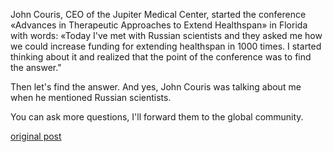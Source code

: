 John Couris, CEO of the Jupiter Medical Center, started the conference «Advances in Therapeutic Approaches to Extend Healthspan» in Florida with words: «Today I've met with Russian scientists and they asked me how we could increase funding for extending healthspan in 1000 times. I started thinking about it and realized that the point of the conference was to find the answer."

Then let's find the answer. And yes, John Couris was talking about me when he mentioned Russian scientists.

You can ask more questions, I'll forward them to the global community. 

[original post](https://www.facebook.com/MikhailBatin/posts/1434035369949696)
